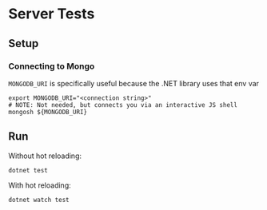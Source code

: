 # Server Tests

## Setup

### Connecting to Mongo

`MONGODB_URI` is specifically useful because the .NET library uses that env var

```shell
export MONGODB_URI="<connection string>"
# NOTE: Not needed, but connects you via an interactive JS shell
mongosh ${MONGODB_URI}
```

## Run

Without hot reloading:

```shell
dotnet test
```

With hot reloading:

```shell
dotnet watch test
```
